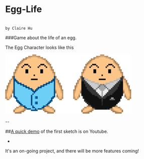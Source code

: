 # Egg-Life
                                                                              by Claire Hu
###Game about the life of an egg.

The Egg Character looks like this

<img src="https://github.com/Clairism/Egg-Life/blob/master/Demo/The%20Egg%20character.png" width="400">

--

##[A quick demo](https://www.youtube.com/embed/HV11VHj7Sjc) of the first sketch is on Youtube.

-
It's an on-going project, and there will be more features coming!
